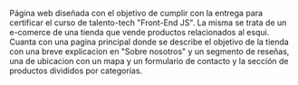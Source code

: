 Página web diseñada con el objetivo de cumplir con la entrega para certificar el curso de talento-tech "Front-End JS".
La misma se trata de un e-comerce de una tienda que vende productos relacionados al esqui.
Cuanta con una pagina principal donde se describe el objetivo de la tienda con una breve explicacion en "Sobre nosotros" y un segmento de reseñas, una de ubicacion con un mapa y un formulario de contacto y la sección de productos divididos por categorías.